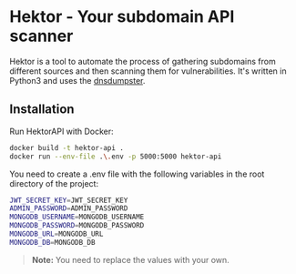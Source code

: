 # Hektor - Your subdomain API scanner

Hektor is a tool to automate the process of gathering subdomains from different sources and then scanning them for vulnerabilities. It's written in Python3 and uses the [dnsdumpster](https://github.com/PaulSec/API-dnsdumpster.com).

## Installation

Run HektorAPI with Docker:

```bash
docker build -t hektor-api .
docker run --env-file .\.env -p 5000:5000 hektor-api
```

You need to create a .env file with the following variables in the root directory of the project:

```bash
JWT_SECRET_KEY=JWT_SECRET_KEY
ADMIN_PASSWORD=ADMIN_PASSWORD
MONGODB_USERNAME=MONGODB_USERNAME
MONGODB_PASSWORD=MONGODB_PASSWORD
MONGODB_URL=MONGODB_URL
MONGODB_DB=MONGODB_DB
```

> **Note:** You need to replace the values with your own.
